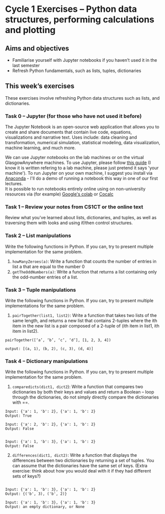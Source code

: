 # Cycle 1 Exercises – Python data structures, performing calculations and plotting
## Aims and objectives
* Familiarise yourself with Jupyter notebooks if you haven’t used it in the last semester
* Refresh Python fundamentals, such as lists, tuples, dictionaries


## This week’s exercises
These exercises involve refreshing Python data structures such as lists, and dictionaries.
### Task 0 – Jupyter (for those who have not used it before)
The Jupyter Notebook is an open-source web application that allows you to create and share documents that contain live code, equations, visualizations and narrative text. Uses include: data cleaning and transformation, numerical simulation, statistical modeling, data visualization, machine learning, and much more.


We can use Jupyter notebooks on the lab machines or on the virtual GlasgowAnywhere machines.
To use Jupyter, please follow [this guide](https://moodle.gla.ac.uk/pluginfile.php/2538141/mod_resource/content/1/JupyterGuide2016%20%281%29.pdf) (I know it is written refering to a lab machine, please just pretend it says 'your machine'). To run Jupyter on your own machine, I suggest you install via [Anaconda](https://www.anaconda.com/) - I'll do a demo of running a notebook this way in one of our first lectures.  
It is possible to run notebooks entirely online using on non-university resources via (for example) [Google's colab](https://colab.research.google.com) or [Cocalc](https://cocalc.com/)


### Task 1 – Review your notes from CS1CT or the online text
Review what you've learned about lists, dictionaries, and tuples, as well as traversing them with looks and using if/then control structures.  

### Task 2 – List manipulations

Write the following functions in Python. If you can, try to present multiple implementation for the same problem. 
1.	`howManyZeroes(a)`: Write a function that counts the number of entries in list a that are equal to the number 0
2.	`getTheOddNumbers(a)`: Write a function that returns a list containing only the odd-number entries of a list.



### Task 3 – Tuple manipulations

Write the following functions in Python. If you can, try to present multiple implementations for the same problem. 
1.	`pairTogether(list1, list2)`:  Write a function that takes two lists of the same length, and returns a new list that contains 2-tuples where the ith item in the new list is a pair composed of a 2-tuple of (ith item in list1, ith item in list2).

```
pairTogether([‘a’, ‘b’, ‘c’, ‘d’], [1, 2, 3, 4]) 

output: [(a, 1), (b, 2), (c, 3), (d, 4)]  
```
### Task 4 – Dictionary manipulations

Write the following functions in Python. If you can, try to present multiple implementation for the same problem. 
1.	`comparedicts(dict1, dict2`): Write a function that compares two dictionaries by both their keys and values and return a Boolean – loop through the dictionaries, do not simply directly compare the dictionaries with ==.

```
Input: {'a': 1, 'b': 2}, {'a': 1, 'b': 2}
Output: True	

Input: {'a': 2, 'b': 2}, {'a': 1, 'b': 2}
Output: False


Input: {'a': 1, 'b': 3}, {'a': 1, 'b': 2}
Output: False
```

2.	`differences(dict1, dict2)`: Write a function that displays the differences between two dictionaries by returning a set of tuples.   You can assume that the dictionaries have the same set of keys.  (Extra exercise: think about how you would deal with it if they had different sets of keys?)
```

Input: {'a': 1, 'b': 3}, {'a': 1, 'b': 2}
Output: {('b', 3), ('b', 2)}

Input: {'a': 1, 'b': 3}, {'a': 1, 'b': 3}
Output: an empty dictionary, or None
```

